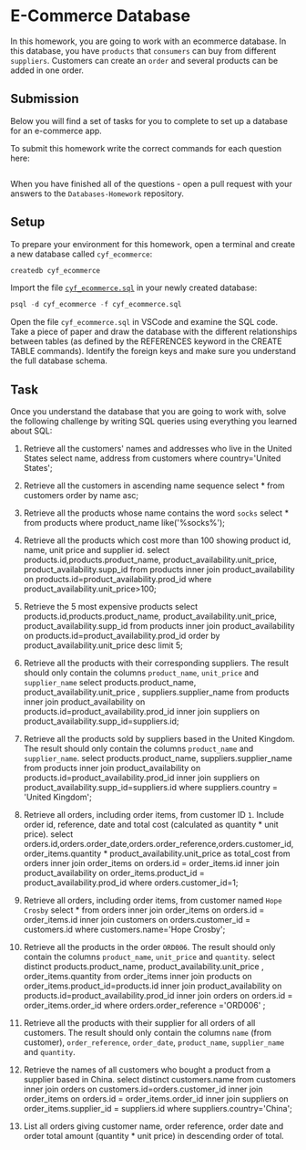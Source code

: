 # E-Commerce Database

In this homework, you are going to work with an ecommerce database. In this database, you have `products` that `consumers` can buy from different `suppliers`. Customers can create an `order` and several products can be added in one order.

## Submission

Below you will find a set of tasks for you to complete to set up a database for an e-commerce app.

To submit this homework write the correct commands for each question here:
```sql


```

When you have finished all of the questions - open a pull request with your answers to the `Databases-Homework` repository.

## Setup

To prepare your environment for this homework, open a terminal and create a new database called `cyf_ecommerce`:

```sql
createdb cyf_ecommerce
```

Import the file [`cyf_ecommerce.sql`](./cyf_ecommerce.sql) in your newly created database:

```sql
psql -d cyf_ecommerce -f cyf_ecommerce.sql
```

Open the file `cyf_ecommerce.sql` in VSCode and examine the SQL code. Take a piece of paper and draw the database with the different relationships between tables (as defined by the REFERENCES keyword in the CREATE TABLE commands). Identify the foreign keys and make sure you understand the full database schema.

## Task

Once you understand the database that you are going to work with, solve the following challenge by writing SQL queries using everything you learned about SQL:

1. Retrieve all the customers' names and addresses who live in the United States
select name, address from customers where country='United States';

2. Retrieve all the customers in ascending name sequence
select * from customers order by name asc;

3. Retrieve all the products whose name contains the word `socks`
select * from products where product_name like('%socks%');

4. Retrieve all the products which cost more than 100 showing product id, name, unit price and supplier id.
select products.id,products.product_name, product_availability.unit_price,  product_availability.supp_id from 
products inner join product_availability on products.id=product_availability.prod_id where product_availability.unit_price>100;

5. Retrieve the 5 most expensive products
select products.id,products.product_name, product_availability.unit_price,  product_availability.supp_id from 
products inner join product_availability on products.id=product_availability.prod_id order by product_availability.unit_price desc limit 5;

6. Retrieve all the products with their corresponding suppliers. The result should only contain the columns `product_name`, `unit_price` and `supplier_name`
select products.product_name, product_availability.unit_price , suppliers.supplier_name from products inner join product_availability on products.id=product_availability.prod_id  inner join
suppliers on product_availability.supp_id=suppliers.id;

7. Retrieve all the products sold by suppliers based in the United Kingdom. The result should only contain the columns `product_name` and `supplier_name`.
select products.product_name,  suppliers.supplier_name from products inner join product_availability on products.id=product_availability.prod_id  inner join
suppliers on product_availability.supp_id=suppliers.id where suppliers.country = 'United Kingdom';

8. Retrieve all orders, including order items, from customer ID `1`. Include order id, reference, date and total cost (calculated as quantity * unit price).
select orders.id,orders.order_date,orders.order_reference,orders.customer_id,  order_items.quantity * product_availability.unit_price as total_cost
from orders inner join order_items on orders.id = order_items.id inner join product_availability on order_items.product_id = product_availability.prod_id 
where orders.customer_id=1; 
9. Retrieve all orders, including order items, from customer named `Hope Crosby`
select *
from orders inner join order_items on orders.id = order_items.id inner join customers on orders.customer_id = customers.id 
where customers.name='Hope Crosby'; 

10. Retrieve all the products in the order `ORD006`. The result should only contain the columns `product_name`, `unit_price` and `quantity`.
select distinct products.product_name, product_availability.unit_price , order_items.quantity from order_items inner join products on order_items.product_id=products.id  inner join
product_availability on products.id=product_availability.prod_id inner join orders on orders.id = order_items.order_id where orders.order_reference ='ORD006' ;


11. Retrieve all the products with their supplier for all orders of all customers. The result should only contain the columns `name` (from customer), `order_reference`, `order_date`, `product_name`, `supplier_name` and `quantity`.
12. Retrieve the names of all customers who bought a product from a supplier based in China.
select distinct customers.name from customers inner join orders on customers.id=orders.customer_id inner join order_items on orders.id = order_items.order_id 
inner join suppliers on order_items.supplier_id = suppliers.id where suppliers.country='China';
13. List all orders giving customer name, order reference, order date and order total amount (quantity * unit price) in descending order of total.

